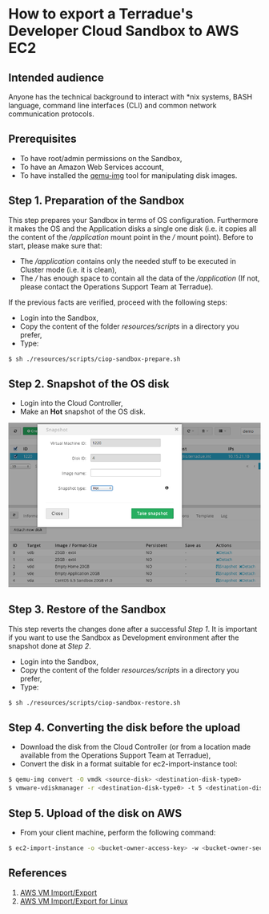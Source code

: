 How to export a Terradue's Developer Cloud Sandbox to AWS EC2
=============================================================

Intended audience
-----------------

Anyone has the technical background to interact with *nix systems, BASH language, command line interfaces (CLI) and common network communication protocols.

Prerequisites
-------------

* To have root/admin permissions on the Sandbox,
* To have an Amazon Web Services account,
* To have installed the [qemu-img](http://wiki.qemu.org/Main_Page) tool for manipulating disk images.

Step 1. Preparation of the Sandbox
----------------------------------

This step prepares your Sandbox in terms of OS configuration. Furthermore it makes the OS and the Application disks a single one disk (i.e. it copies all the content of the */application* mount point in the */* mount point). Before to start, please make sure that:

- The */application* contains only the needed stuff to be executed in Cluster mode (i.e. it is clean), 
- The */* has enough space to contain all the data of the */application* (If not, please contact the Operations Support  Team at Terradue).

If the previous facts are verified, proceed with the following steps:

* Login into the Sandbox,
* Copy the content of the folder *resources/scripts* in a directory you prefer,
* Type:
```bash
$ sh ./resources/scripts/ciop-sandbox-prepare.sh
```

Step 2. Snapshot of the OS disk
-------------------------------

* Login into the Cloud Controller,
* Make an **Hot** snapshot of the OS disk.

![Snaphsot of the OS disk](resources/images/ccb_hot_snapshot.png "Snaphsot of the OS disk")

Step 3. Restore of the Sandbox
------------------------------

This step reverts the changes done after a successful *Step 1*. It is important if you want to use the Sandbox as Development environment after the snapshot done at *Step 2*.

* Login into the Sandbox,
* Copy the content of the folder *resources/scripts* in a directory you prefer,
* Type:
```bash
$ sh ./resources/scripts/ciop-sandbox-restore.sh
```

Step 4. Converting the disk before the upload
---------------------------------------------

* Download the disk from the Cloud Controller (or from a location made available from the Operations Support Team at Terradue),
* Convert the disk in a format suitable for ec2-import-instance tool:

```bash
$ qemu-img convert -O vmdk <source-disk> <destination-disk-type0>
$ vmware-vdiskmanager -r <destination-disk-type0> -t 5 <destination-disk-type5>
```

Step 5. Upload of the disk on AWS
---------------------------------

* From your client machine, perform the following command:

```bash
$ ec2-import-instance -o <bucket-owner-access-key> -w <bucket-owner-secret-key> -f vmdk <vmdk_disk_type_5> -b <bucket_name> --region <region_name> -t <instance_type> -s <disk size> -a x86_64 -p Linux 
```

References
----------

1. [AWS VM Import/Export](http://aws.amazon.com/ec2/vm-import/)
2. [AWS VM Import/Export for Linux](http://aws.amazon.com/blogs/aws/vm-import-export-for-linux/?utm_source=feedburner&utm_medium=feed&utm_campaign=Feed%3A+AmazonWebServicesBlog+(Amazon+Web+Services+Blog))
